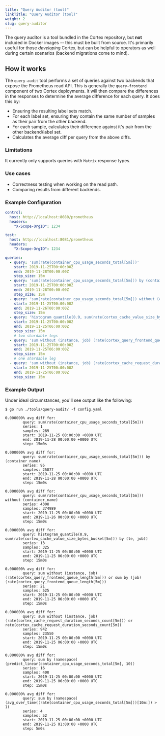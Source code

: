 ```yaml
---
title: "Query Auditor (tool)"
linkTitle: "Query Auditor (tool)"
weight: 2
slug: query-auditor
---
```


The query auditor is a tool bundled in the Cortex repository, but **not** included in Docker images -- this must be built from source. It's primarily useful for those _developing_ Cortex, but can be helpful to operators as well during certain scenarios (backend migrations come to mind).

## How it works

The `query-audit` tool performs a set of queries against two backends that expose the Prometheus read API. This is generally the `query-frontend` component of two Cortex deployments. It will then compare the differences in the responses to determine the average difference for each query. It does this by:

 - Ensuring the resulting label sets match.
 - For each label set, ensuring they contain the same number of samples as their pair from the other backend.
 - For each sample, calculates their difference against it's pair from the other backend/label set.
 - Calculates the average diff per query from the above diffs.

### Limitations

It currently only supports queries with `Matrix` response types.

### Use cases

- Correctness testing when working on the read path.
- Comparing results from different backends.

### Example Configuration

```yaml
control:
  host: http://localhost:8080/prometheus
  headers:
    "X-Scope-OrgID": 1234

test:
  host: http://localhost:8081/prometheus
  headers:
    "X-Scope-OrgID": 1234

queries:
  - query: 'sum(rate(container_cpu_usage_seconds_total[5m]))'
    start: 2019-11-25T00:00:00Z
    end: 2019-11-28T00:00:00Z
    step_size: 15m
  - query: 'sum(rate(container_cpu_usage_seconds_total[5m])) by (container_name)'
    start: 2019-11-25T00:00:00Z
    end: 2019-11-28T00:00:00Z
    step_size: 15m
  - query: 'sum(rate(container_cpu_usage_seconds_total[5m])) without (container_name)'
    start: 2019-11-25T00:00:00Z
    end: 2019-11-26T00:00:00Z
    step_size: 15m
  - query: 'histogram_quantile(0.9, sum(rate(cortex_cache_value_size_bytes_bucket[5m])) by (le, job))'
    start: 2019-11-25T00:00:00Z
    end: 2019-11-25T06:00:00Z
    step_size: 15m
    # two shardable legs
  - query: 'sum without (instance, job) (rate(cortex_query_frontend_queue_length[5m])) or sum by (job) (rate(cortex_query_frontend_queue_length[5m]))'
    start: 2019-11-25T00:00:00Z
    end: 2019-11-25T06:00:00Z
    step_size: 15m
    # one shardable leg
  - query: 'sum without (instance, job) (rate(cortex_cache_request_duration_seconds_count[5m])) or rate(cortex_cache_request_duration_seconds_count[5m])'
    start: 2019-11-25T00:00:00Z
    end: 2019-11-25T06:00:00Z
    step_size: 15m
```

### Example Output

Under ideal circumstances, you'll see output like the following:

```
$ go run ./tools/query-audit/ -f config.yaml

0.000000% avg diff for:
        query: sum(rate(container_cpu_usage_seconds_total[5m]))
        series: 1
        samples: 289
        start: 2019-11-25 00:00:00 +0000 UTC
        end: 2019-11-28 00:00:00 +0000 UTC
        step: 15m0s

0.000000% avg diff for:
        query: sum(rate(container_cpu_usage_seconds_total[5m])) by (container_name)
        series: 95
        samples: 25877
        start: 2019-11-25 00:00:00 +0000 UTC
        end: 2019-11-28 00:00:00 +0000 UTC
        step: 15m0s

0.000000% avg diff for:
        query: sum(rate(container_cpu_usage_seconds_total[5m])) without (container_name)
        series: 4308
        samples: 374989
        start: 2019-11-25 00:00:00 +0000 UTC
        end: 2019-11-26 00:00:00 +0000 UTC
        step: 15m0s

0.000000% avg diff for:
        query: histogram_quantile(0.9, sum(rate(cortex_cache_value_size_bytes_bucket[5m])) by (le, job))
        series: 13
        samples: 325
        start: 2019-11-25 00:00:00 +0000 UTC
        end: 2019-11-25 06:00:00 +0000 UTC
        step: 15m0s

0.000000% avg diff for:
        query: sum without (instance, job) (rate(cortex_query_frontend_queue_length[5m])) or sum by (job) (rate(cortex_query_frontend_queue_length[5m]))
        series: 21
        samples: 525
        start: 2019-11-25 00:00:00 +0000 UTC
        end: 2019-11-25 06:00:00 +0000 UTC
        step: 15m0s

0.000000% avg diff for:
        query: sum without (instance, job) (rate(cortex_cache_request_duration_seconds_count[5m])) or rate(cortex_cache_request_duration_seconds_count[5m])
        series: 942
        samples: 23550
        start: 2019-11-25 00:00:00 +0000 UTC
        end: 2019-11-25 06:00:00 +0000 UTC
        step: 15m0s

0.000000% avg diff for:
        query: sum by (namespace) (predict_linear(container_cpu_usage_seconds_total[5m], 10))
        series: 16
        samples: 400
        start: 2019-11-25 00:00:00 +0000 UTC
        end: 2019-11-25 06:00:00 +0000 UTC
        step: 15m0s

0.000000% avg diff for:
        query: sum by (namespace) (avg_over_time((rate(container_cpu_usage_seconds_total[5m]))[10m:]) > 1)
        series: 4
        samples: 52
        start: 2019-11-25 00:00:00 +0000 UTC
        end: 2019-11-25 01:00:00 +0000 UTC
        step: 5m0s
```
